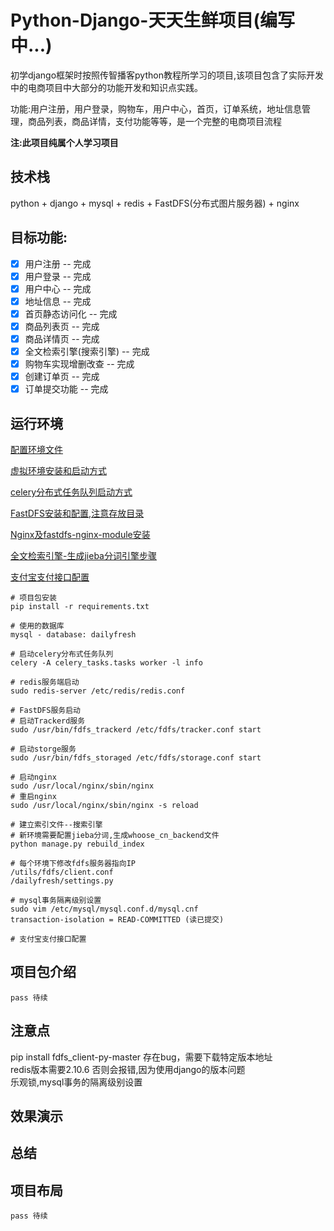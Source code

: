 # Python-Django-天天生鲜项目(编写中...)

初学django框架时按照传智播客python教程所学习的项目,该项目包含了实际开发中的电商项目中大部分的功能开发和知识点实践。

功能:用户注册，用户登录，购物车，用户中心，首页，订单系统，地址信息管理，商品列表，商品详情，支付功能等等，是一个完整的电商项目流程

__注:此项目纯属个人学习项目__

## 技术栈
python + django + mysql + redis + FastDFS(分布式图片服务器) + nginx

## 目标功能:
- [x] 用户注册 -- 完成
- [x] 用户登录 -- 完成
- [x] 用户中心 -- 完成
- [x] 地址信息 -- 完成
- [X] 首页静态访问化 -- 完成
- [x] 商品列表页 -- 完成
- [x] 商品详情页 -- 完成
- [x] 全文检索引擎(搜索引擎) -- 完成
- [x] 购物车实现增删改查 -- 完成
- [x] 创建订单页 -- 完成
- [x] 订单提交功能 -- 完成

## 运行环境

[配置环境文件](https://github.com/yuanwenq/dailyfresh/blob/dev/dailyfresh/settings.py)

[虚拟环境安装和启动方式]()

[celery分布式任务队列启动方式]()

[FastDFS安装和配置,注意存放目录](https://blog.csdn.net/MissEel/article/details/80856194)

[Nginx及fastdfs-nginx-module安装]()

[全文检索引擎-生成jieba分词引擎步骤]()

[支付宝支付接口配置]()
```
# 项目包安装
pip install -r requirements.txt

# 使用的数据库
mysql - database: dailyfresh

# 启动celery分布式任务队列
celery -A celery_tasks.tasks worker -l info

# redis服务端启动
sudo redis-server /etc/redis/redis.conf

# FastDFS服务启动
# 启动Trackerd服务
sudo /usr/bin/fdfs_trackerd /etc/fdfs/tracker.conf start

# 启动storge服务
sudo /usr/bin/fdfs_storaged /etc/fdfs/storage.conf start

# 启动nginx
sudo /usr/local/nginx/sbin/nginx
# 重启nginx
sudo /usr/local/nginx/sbin/nginx -s reload

# 建立索引文件--搜索引擎
# 新环境需要配置jieba分词,生成whoose_cn_backend文件
python manage.py rebuild_index

# 每个环境下修改fdfs服务器指向IP
/utils/fdfs/client.conf
/dailyfresh/settings.py

# mysql事务隔离级别设置
sudo vim /etc/mysql/mysql.conf.d/mysql.cnf
transaction-isolation = READ-COMMITTED (读已提交)

# 支付宝支付接口配置
```
## 项目包介绍
```
pass 待续
```
## 注意点
pip install fdfs_client-py-master 存在bug，需要下载特定版本地址  
redis版本需要2.10.6 否则会报错,因为使用django的版本问题  
乐观锁,mysql事务的隔离级别设置

## 效果演示

## 总结

## 项目布局
```
pass 待续
```